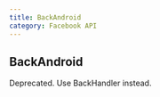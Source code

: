 ```yaml
---
title: BackAndroid
category: Facebook API
---
```

<!-- Generated by documentation.js. Update this documentation by updating the source code. -->

## BackAndroid

Deprecated.  Use BackHandler instead.
